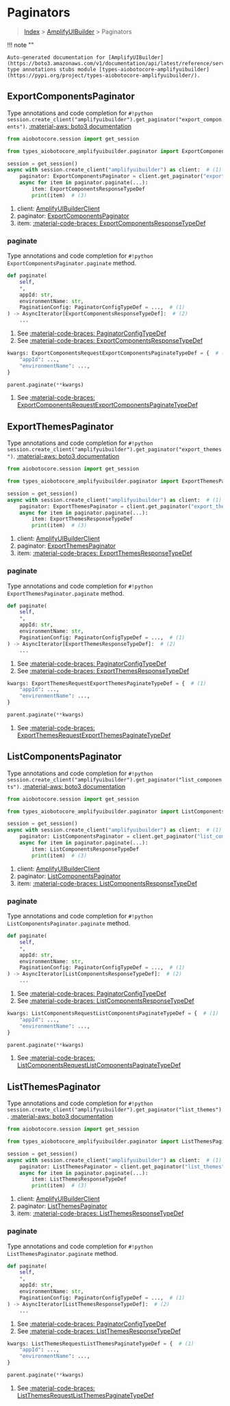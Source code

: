 # Paginators

> [Index](../README.md) > [AmplifyUIBuilder](./README.md) > Paginators

!!! note ""

    Auto-generated documentation for [AmplifyUIBuilder](https://boto3.amazonaws.com/v1/documentation/api/latest/reference/services/amplifyuibuilder.html#AmplifyUIBuilder)
    type annotations stubs module [types-aiobotocore-amplifyuibuilder](https://pypi.org/project/types-aiobotocore-amplifyuibuilder/).

## ExportComponentsPaginator

Type annotations and code completion for `#!python session.create_client("amplifyuibuilder").get_paginator("export_components")`.
[:material-aws: boto3 documentation](https://boto3.amazonaws.com/v1/documentation/api/latest/reference/services/amplifyuibuilder.html#AmplifyUIBuilder.Paginator.ExportComponents)

```python title="Usage example"
from aiobotocore.session import get_session

from types_aiobotocore_amplifyuibuilder.paginator import ExportComponentsPaginator

session = get_session()
async with session.create_client("amplifyuibuilder") as client:  # (1)
    paginator: ExportComponentsPaginator = client.get_paginator("export_components")  # (2)
    async for item in paginator.paginate(...):
        item: ExportComponentsResponseTypeDef
        print(item)  # (3)
```

1. client: [AmplifyUIBuilderClient](./client.md)
2. paginator: [ExportComponentsPaginator](./paginators.md#exportcomponentspaginator)
3. item: [:material-code-braces: ExportComponentsResponseTypeDef](./type_defs.md#exportcomponentsresponsetypedef) 


### paginate

Type annotations and code completion for `#!python ExportComponentsPaginator.paginate` method.

```python title="Method definition"
def paginate(
    self,
    *,
    appId: str,
    environmentName: str,
    PaginationConfig: PaginatorConfigTypeDef = ...,  # (1)
) -> AsyncIterator[ExportComponentsResponseTypeDef]:  # (2)
    ...
```

1. See [:material-code-braces: PaginatorConfigTypeDef](./type_defs.md#paginatorconfigtypedef) 
2. See [:material-code-braces: ExportComponentsResponseTypeDef](./type_defs.md#exportcomponentsresponsetypedef) 


```python title="Usage example with kwargs"
kwargs: ExportComponentsRequestExportComponentsPaginateTypeDef = {  # (1)
    "appId": ...,
    "environmentName": ...,
}

parent.paginate(**kwargs)
```

1. See [:material-code-braces: ExportComponentsRequestExportComponentsPaginateTypeDef](./type_defs.md#exportcomponentsrequestexportcomponentspaginatetypedef) 
## ExportThemesPaginator

Type annotations and code completion for `#!python session.create_client("amplifyuibuilder").get_paginator("export_themes")`.
[:material-aws: boto3 documentation](https://boto3.amazonaws.com/v1/documentation/api/latest/reference/services/amplifyuibuilder.html#AmplifyUIBuilder.Paginator.ExportThemes)

```python title="Usage example"
from aiobotocore.session import get_session

from types_aiobotocore_amplifyuibuilder.paginator import ExportThemesPaginator

session = get_session()
async with session.create_client("amplifyuibuilder") as client:  # (1)
    paginator: ExportThemesPaginator = client.get_paginator("export_themes")  # (2)
    async for item in paginator.paginate(...):
        item: ExportThemesResponseTypeDef
        print(item)  # (3)
```

1. client: [AmplifyUIBuilderClient](./client.md)
2. paginator: [ExportThemesPaginator](./paginators.md#exportthemespaginator)
3. item: [:material-code-braces: ExportThemesResponseTypeDef](./type_defs.md#exportthemesresponsetypedef) 


### paginate

Type annotations and code completion for `#!python ExportThemesPaginator.paginate` method.

```python title="Method definition"
def paginate(
    self,
    *,
    appId: str,
    environmentName: str,
    PaginationConfig: PaginatorConfigTypeDef = ...,  # (1)
) -> AsyncIterator[ExportThemesResponseTypeDef]:  # (2)
    ...
```

1. See [:material-code-braces: PaginatorConfigTypeDef](./type_defs.md#paginatorconfigtypedef) 
2. See [:material-code-braces: ExportThemesResponseTypeDef](./type_defs.md#exportthemesresponsetypedef) 


```python title="Usage example with kwargs"
kwargs: ExportThemesRequestExportThemesPaginateTypeDef = {  # (1)
    "appId": ...,
    "environmentName": ...,
}

parent.paginate(**kwargs)
```

1. See [:material-code-braces: ExportThemesRequestExportThemesPaginateTypeDef](./type_defs.md#exportthemesrequestexportthemespaginatetypedef) 
## ListComponentsPaginator

Type annotations and code completion for `#!python session.create_client("amplifyuibuilder").get_paginator("list_components")`.
[:material-aws: boto3 documentation](https://boto3.amazonaws.com/v1/documentation/api/latest/reference/services/amplifyuibuilder.html#AmplifyUIBuilder.Paginator.ListComponents)

```python title="Usage example"
from aiobotocore.session import get_session

from types_aiobotocore_amplifyuibuilder.paginator import ListComponentsPaginator

session = get_session()
async with session.create_client("amplifyuibuilder") as client:  # (1)
    paginator: ListComponentsPaginator = client.get_paginator("list_components")  # (2)
    async for item in paginator.paginate(...):
        item: ListComponentsResponseTypeDef
        print(item)  # (3)
```

1. client: [AmplifyUIBuilderClient](./client.md)
2. paginator: [ListComponentsPaginator](./paginators.md#listcomponentspaginator)
3. item: [:material-code-braces: ListComponentsResponseTypeDef](./type_defs.md#listcomponentsresponsetypedef) 


### paginate

Type annotations and code completion for `#!python ListComponentsPaginator.paginate` method.

```python title="Method definition"
def paginate(
    self,
    *,
    appId: str,
    environmentName: str,
    PaginationConfig: PaginatorConfigTypeDef = ...,  # (1)
) -> AsyncIterator[ListComponentsResponseTypeDef]:  # (2)
    ...
```

1. See [:material-code-braces: PaginatorConfigTypeDef](./type_defs.md#paginatorconfigtypedef) 
2. See [:material-code-braces: ListComponentsResponseTypeDef](./type_defs.md#listcomponentsresponsetypedef) 


```python title="Usage example with kwargs"
kwargs: ListComponentsRequestListComponentsPaginateTypeDef = {  # (1)
    "appId": ...,
    "environmentName": ...,
}

parent.paginate(**kwargs)
```

1. See [:material-code-braces: ListComponentsRequestListComponentsPaginateTypeDef](./type_defs.md#listcomponentsrequestlistcomponentspaginatetypedef) 
## ListThemesPaginator

Type annotations and code completion for `#!python session.create_client("amplifyuibuilder").get_paginator("list_themes")`.
[:material-aws: boto3 documentation](https://boto3.amazonaws.com/v1/documentation/api/latest/reference/services/amplifyuibuilder.html#AmplifyUIBuilder.Paginator.ListThemes)

```python title="Usage example"
from aiobotocore.session import get_session

from types_aiobotocore_amplifyuibuilder.paginator import ListThemesPaginator

session = get_session()
async with session.create_client("amplifyuibuilder") as client:  # (1)
    paginator: ListThemesPaginator = client.get_paginator("list_themes")  # (2)
    async for item in paginator.paginate(...):
        item: ListThemesResponseTypeDef
        print(item)  # (3)
```

1. client: [AmplifyUIBuilderClient](./client.md)
2. paginator: [ListThemesPaginator](./paginators.md#listthemespaginator)
3. item: [:material-code-braces: ListThemesResponseTypeDef](./type_defs.md#listthemesresponsetypedef) 


### paginate

Type annotations and code completion for `#!python ListThemesPaginator.paginate` method.

```python title="Method definition"
def paginate(
    self,
    *,
    appId: str,
    environmentName: str,
    PaginationConfig: PaginatorConfigTypeDef = ...,  # (1)
) -> AsyncIterator[ListThemesResponseTypeDef]:  # (2)
    ...
```

1. See [:material-code-braces: PaginatorConfigTypeDef](./type_defs.md#paginatorconfigtypedef) 
2. See [:material-code-braces: ListThemesResponseTypeDef](./type_defs.md#listthemesresponsetypedef) 


```python title="Usage example with kwargs"
kwargs: ListThemesRequestListThemesPaginateTypeDef = {  # (1)
    "appId": ...,
    "environmentName": ...,
}

parent.paginate(**kwargs)
```

1. See [:material-code-braces: ListThemesRequestListThemesPaginateTypeDef](./type_defs.md#listthemesrequestlistthemespaginatetypedef) 
